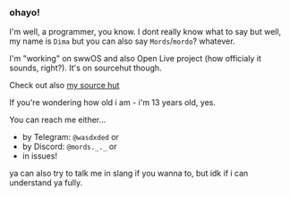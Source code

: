 ### ohayo!

I'm well, a programmer, you know. I dont really know what to say but well, my name is `Dima` but you can also say `Mords`/`mordo`? whatever.

I'm "working" on swwOS and also Open Live project (how officialy it sounds, right?). It's on sourcehut though.

Check out also [my source hut](https://git.sr.ht/~dxd)

If you're wondering how old i am - i'm 13 years old, yes.

You can reach me either...
 - by Telegram: `@wasdxded` or
 - by Discord: `@mords._._` or
 - in issues!

ya can also try to talk me in slang if you wanna to, but idk if i can understand ya fully.

<!--
**Mordsdima/Mordsdima** is a ✨ _special_ ✨ repository because its `README.md` (this file) appears on your GitHub profile.

Here are some ideas to get you started:

- 🔭 I’m currently working on ...
- 🌱 I’m currently learning ...
- 👯 I’m looking to collaborate on ...
- 🤔 I’m looking for help with ...
- 💬 Ask me about ...
- 📫 How to reach me: ...
- 😄 Pronouns: ...
- ⚡ Fun fact: ...
-->
